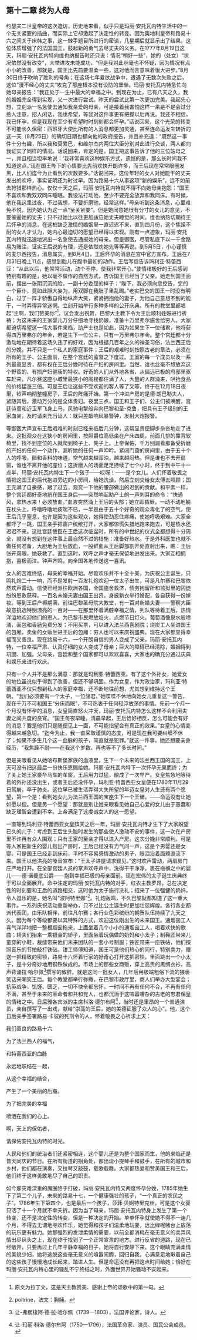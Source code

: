 ## 第十二章 终为人母

约瑟夫二世皇帝的这次造访，历史地来看，似乎只是玛丽·安托瓦内特生活中的一个无关紧要的插曲，而实际上它却激起了决定性的转变。因为奥地利皇帝和路易十六之间关于床帏之事，这一棘手题目所进行的密谈，几星期后就显示出了结果。这位体质增强了的法国国王，鼓起新的勇气去尽丈夫的义务。在1777年8月19日这天，玛丽·安托瓦内特向维也纳报告时还只说：情况“稍好一些”，她的（处女）“状况依然没有改变”，大举进攻未能成功，“但是我对此丝毫也不怀疑，因为情况有点小小的改善，那就是，国王比先前要温柔一些，这对他而言意味着很大进步。”8月30日终于吹响了胜利的号角；在这场七年爱欲战争中，遭遇了无数次失败之后，这位“漫不经心的丈夫”攻克了那座根本没有设防的堡垒。玛丽·安托瓦内特急忙向她母亲报告：“我正处于一生中最大的幸福之中。到现在为止，已有八天之久，我的婚姻完全得到实现，又一次进行尝试。昨天的尝试比第一次更加完美。我起先心想，立刻派一名急使去通知我亲爱的母亲，可是接着我害怕这样一来是不是会过分惹人注意，招人闲话，我也希望，等我对这件事更有把握以后再说。我还不相信，我已怀孕，但是我现在至少有希望时时刻刻都会怀孕。”话说回来，这个光荣的转变不可能长久保密：西班牙大使比所有的人消息都更加灵通，甚至连命运发生转折的这一天（8月25日）的确切日期也都向他的政府报告，并且补充道：“既然这一事件十分有趣，所以我和莫累巴，和维尔杰内两位大臣分别对此进行交谈，两人都向我证实了同样的情况。话说回来，肯定的是，国王把这事告诉了他的三位姑母之一，并且相当坦率地说：‘我非常喜欢这种娱乐方式，遗憾的是，那么长时间我不知道这点。’现在国王陛下的心情要比先前欢快开朗许多，而王后现在常常眼圈发黑，比人们迄今为止看到的次数要多。”话说回来，这位年轻的女人对她能干的丈夫发出的欢呼，事实证明还为时过早。因为路易十六从事这项“新的娱乐”，远不如前去狩猎那样热心。仅仅十天之后，玛丽·安托瓦内特就不得不向她母亲抱怨：“国王不喜欢和我双双同床睡眠。我设法打动他，至少不要完全放弃和我同床。有时候，他在我这里过夜，不过我想，不要折磨他，经常这样。”母亲听到这条消息，心里难免不悦，因为她认为这一点“至关紧要”。但是她同意她很有分寸的女儿的意见，不要催逼她的丈夫；只不过她比以往更加适应她丈夫睡觉的时间。维也纳热切期待王后怀孕的消息，在这桩缺乏激情的婚姻里一直迟迟不来，直到四月份，这个焦躁不耐的女人才认为，她内心最迫切的愿望已经得以实现。刚有一点迹象，玛丽·安托瓦内特就迅速地派出一名急使去通报她的母亲。但是御医，尽管私底下以一千金路易为赌注，证实王后说的有理，还是依然劝她先等等再说。到5月5日，小心谨慎的麦尔西报告，消息属实。到8月4日，王后怀孕的消息在宫中官方宣布。王后在7月31日晚上11点，感觉到胎儿在腹中最初的动作。王后写信告诉玛利亚·特蕾西亚：“从此以后，他常常活动，动个不停，使我非常开心。”使情绪极好的王后感到特别有趣的是，她以毫不做作的自然方式，告诉国王已经当了父亲。她走到国王面前，摆出一张阴沉沉的脸，一副十分委屈的样子：“陛下，我必须向您控告，您的一个臣仆，竟如此胆大妄为，用双脚在我肚子里乱踢。”老实巴交的国王一时没有明白，过了一阵才骄傲自得地纵声大笑，紧紧拥抱他的妻子，为他自己意想不到的能干，一时弄得异常迷惘。立刻开始举行多种多样的公开庆典。所有的教堂里都唱起“主啊，我们赞美你”[^1]，议会发出祝贺，巴黎大主教下令为王后顺利妊娠进行祈祷；为这未来的王家婴儿万分仔细地寻找奶娘，准备十万里弗尔施舍给穷人。大家都迫切希望这一伟大事件来临，助产士也是如此，因为如果生下一位储君，他将获得四万里弗尔的年金，若是生下一位公主，只有一万里弗尔年金。整个宫廷都十分激动地在期待着这场久违了的好戏，因为根据几百年之久的神圣习俗，法兰西王后的分娩，并不只是一个私人的家庭事件；王后的艰难时刻按照古老的章法，必须在所有的王子、公主面前，在整个宫廷的监督之下度过。王室的每一个成员以及一系列最高显贵，都有权在王后分娩时待在产妇的房间里。当然，谁也丝毫不想放弃这个野蛮的、有损产妇健康的特权。好奇的人们从外地各省，从偏远已极的府邸里驱车赶来。凡尔赛这座小城里最狭小的阁楼都住满了人，大量的人群涌来，哄抬食品的价格猛涨三倍。可是王后让这些不受欢迎的客人等了又等，终于在12月18日夜里，铃声响彻整幢房子，王后的阵痛开始。第一个冲进产房的是德·朗巴勒夫人，紧随其后，激动万分的是全体贵妇。夜里三点，国王和王子们、公主们被唤醒，宫廷侍童和近卫军飞身上马，风驰电掣般奔向巴黎和圣-克鲁，把具有王子级别的王家血亲，及时请来充当证人：就只差敲响风暴警钟，发射大炮报警。

等御医大声宣布王后艰难的时刻已经来临后几分钟，这帮显贵便脚步杂沓地走了进来。这批观众在这狭小的房间里，按照爵位高低坐在产床四周，前面几排的靠背软椅里，找不到座位的人就爬到椅子上、凳子上。上帝保佑，千万别漏看那备受折磨的产妇的任何一个动作，漏听她的任何一声呻吟。紧闭门窗的房间里，由于五十个人的呼吸，醋和香料的味道，空气越来越浑浊，越来越闷热。但是谁也不去开扇窗，谁也不离开他的座位；这折磨人的场面足足持续了七个小时，终于到中午十一点半，玛丽·安托瓦内特生下一个孩子——哎呀！——是个女儿。人们怀着敬畏之情把这国王的后代抱进旁边的小房间，给她洗澡，然后立刻交给女太傅去照顾；国王充满了自豪感，跟了过去，观赏一下他的腰部做出的迟到的贡献。和平素一样，整个宫廷都好奇地挤在国王身后——突然响起助产士的一声刺耳的命令：“快通风，拿热水来！必须放血。”血液突然涌上王后的头部；她立即昏厥，一动不动地躺在枕头上，呼噜呼噜地痰喘不已，一半是由于五十个好奇的观众毒化了的空气，使王后几乎窒息，也许是因为这些观众，她得使劲忍住疼痛，使她呼吸艰难。大家全都吓了一跳，国王亲手把窗户统统打开，大家都惊慌失措地跑来跑去，可是热水还迟迟不来。这批宫廷佞臣在王后这次临盆时，所有的中世纪的仪式全都想得十分周全，就没有想到在这件事上最自然不过的措施：准备好热水。于是外科医生也就不做任何准备，大胆地为王后放血，一股鲜血从王后脚部割开处直射出来，瞧：王后张开双眼，她获救了。直到这时，欢呼之声才毫无保留地迸发出来。大家互相拥抱，喜极而泣。钟声齐鸣，向全国各地传送这一喜讯。

女人的苦难终结，母亲的幸福开始。尽管欢乐并不十全十美，为庆祝公主诞生，只鸣礼炮二十一响，而不是发射一百发礼炮欢迎一位太子出生，可是凡尔赛和巴黎依然欢声雷动。信使已经派往欧洲各国，全国施舍救济，债务拘留所和监狱里的囚徒纷纷恩赦获释。一百名未婚夫妻由国王出资，身披新衣举行婚配，各自获得一份嫁妆。等到王后产褥期满，前往巴黎圣母院大教堂，有一百对新婚夫妻——警察大臣故意挑选特别漂亮的一百对——在那里怀着满腔幸福之情，列队等待着王后，热情洋溢地欢迎他们的恩人。为巴黎市民燃放焰火，点燃节日灯火。葡萄酒像泉水般喷涌，面包和香肠免费分发；不用买票，可以进入法兰西喜剧院；烧炭工人坐进国王的包厢，卖鱼的女贩坐进王后的包厢：穷人也可以来庆祝盛典。现在大家都显得幸福而又善良。现在路易十六，一个开朗自信的男人变成了父亲，玛丽·安托瓦内特，一位幸福严肃、认真仔细的女人变成了母亲；巨大的障碍已经清除，婚姻得到巩固、加强。父母亲，宫廷和整个国家都可以欢欢喜喜，大家也的确充分通过庆典和娱乐来进行欢庆。

只有一个人并不是那么满意：那就是玛利亚·特蕾西亚。有了这个外孙女，她爱女的地位虽说似乎得到了改善，但还不够巩固。作为女皇，作为政治家，玛利亚·特蕾西亚不仅只想到私人的家庭幸福，还不断地往前想，尤其想到维持这个王朝。“我们必须要有一个太子，一位储君。”她喋喋不休地向她女儿重复这一警告，现在千万不可和国王“分床而眠”，不可热衷于任何轻浮放荡的事情。先前一个月一个月没有怀孕的消息，女皇简直怒火冲天，玛丽·安托瓦内特怎么这样不会利用夫妻之间共度的良宵。“国王每夜早睡，清晨早起，王后恰好相反，怎么可能会有好的消息？要是他们只是随便见上一面，不可能指望会有真正的效果。”女皇的心情变得越来越急切。“迄今为止，我一直采取谨慎的态度，可是现在我可要纠缠不休了；如果不多生几个这一血脉的孩子，简直就是犯罪。”就这一件事，她还想要亲身经历，“我焦躁不耐——在我这个岁数，再也等不了多长时间。”

但是亲眼看见从她哈布斯堡家族的血液里，生下一个未来的法兰西王国的国王，上天可没有把这最后一份快乐恩赐给她。玛丽·安托瓦内特下一次怀孕无果而终；为了关上她王家豪华马车的车窗，王后用力过猛，酿成了一次早产。女皇焦急地等待着的外孙还没出生，或者王后还没怀孕，玛利亚·特蕾西亚女皇便在1780年11月29日驾崩，卒于肺炎。这位早已被生活弄得大失所望的年迈女皇对人生还有两个愿望，第一个是：看到她女儿为法兰西王国的宝座生下一个王储，——命运没有让她如愿以偿。但是另一个愿望：那就是别让她亲眼看见她自己心爱的女儿由于愚蠢和缺乏理智会遭到不幸。上帝满足了这虔诚女人的这一愿望。

一直等到玛利亚·特蕾西亚女皇殡天之后一年，玛丽·安托瓦内特才生下了大家盼望已久的儿子：考虑到王后生头胎时发生的那些使人激动不安的事件，这一次在产房里不许再有众人围观；只有王家的至亲才得以进入产房。这次分娩非常顺利。可是等人家把新生的婴儿抱出产房时，王后已经没有力气问一声，这是个男婴还是女婴。可是国王已经走到床前，平时不容易感情激动的男子，眼泪沿着面颊直流下来。国王以他洪亮的嗓音宣布：“王太子进屋请求觐见。”这时欢声雷动，两扇房门庄严地打开。在全部宫廷人员的掌声欢呼声中，洗得干干净净，裹在襁褓之中的婴儿——德·诺曼底公爵——抱到幸福已极的母亲面前。现在宏伟的太子诞生庆典终于可以全面展开。命中注定的玛丽·安托瓦内特的对手，红衣主教罗昂，总在决定性的时刻要和王后的道路相交，这时他为太子施行洗礼；招来了一位强健的奶妈，令人逗乐的是，她名叫“波阿特里娜”[^2]。礼炮轰鸣，不久巴黎就都知道了这一重大事件。一系列庆祝活动重新举办，只不过比公主诞生时更加壮丽辉煌。各行各业都派代表团，由乐队相伴，前往凡尔赛；各行业色彩缤纷的朝贺队伍持续了九天之久。因为每个等级都要以其特殊的方式，欢迎这位刚出生的未来国王。通烟囱工人喜气洋洋地把一整根烟囱拖来，上面坐着几个小小的通烟囱工人，唱着欢快的歌曲；轿夫们抬来一乘镀金的轿子，里面坐着玩偶做的奶妈和小太子；制鞋匠带来儿童穿的小鞋，裁缝带来他们未来团队的一套小号制服；铁匠带来一座铁砧，他们按照音乐的节拍敲打铁砧。钳工师傅知道，国王可是他们热心的同行，特别卖力，赠送一把精致的密锁，路易十六怀着行家的好奇心打开这把密锁，里面跳出一个小太子，是十分奇妙地用钢铁做成的。市场上的那些女商贩，穿上高贵的黑绸衣衫，高声背诵拉·哈尔佩[^3]撰写的致辞。就是这同一批女人，几年后用极端粗俗下流的猥亵笑话来嘲笑王后。每个教堂都举行弥撒，在巴黎市政厅里，商人们举办大型宴会；抗英战争，饥馑、匮乏，一切不快全都忘怀。一时间不再有任何不合，不再有任何不满，甚至于未来的革命者和共和党人，也都沉湎于这喧嚣嘈杂的古老的忠君保皇的情绪之中。日后雅各宾派的主席科洛·德尔布阿[^4]，当时还是里昂的一个普通演员，亲自撰写了一出戏，献给“崇高的王后，她的美德征服了众人的心”。他，这个日后亲手签署路易·卡彼的死刑令的人，怀着敬畏之心祈求上天：

我们善良的路易十六

为了法兰西人的福气，

和特蕾西亚的血脉

永远地联结在一起，

从这个幸福的结合，

产生了一个美丽的后裔。

为了把完美的幸福

喷洒在我们的心上。

啊，天上的保佑者，

请保佑安托瓦内特的时光。

人民和他们的统治者们还紧密相连，这个婴儿还是为整个国家而生，他的来临还是普天同庆的节日。在所有街道的拐角处，都出现小提琴手和鼓手，在所有的城市和乡村，他们都在演奏，又拉琴又敲鼓，载歌载舞。大家都热爱和赞美国王和王后，他们终于这样勇敢地尽了自己的职责。

如今那灾难深重的魔圈终于打破，玛丽·安托瓦内特又两度怀孕分娩，1785年她生下了第二个儿子，未来的路易十七，一个健康强壮的孩子，“一个真正的农民之子”。1786年生下第四个，也是最后一个孩子，莎菲·贝婀特里克丝，可是这个女婴只活了十一个月就不幸夭折。因为当了母亲，玛丽·安托瓦内特身上发生了第一个转变，还不是决定性的转变，但是一种决定的开始。单单怀孕就使她不得不一连几个月，不得去无谓地寻欢作乐，她觉得和孩子们温柔地玩耍，远比绿呢赌台上放荡的玩乐更有魅力。她那强烈的发泄柔情的需要，以前全都消耗在毫无意义的卖弄风情出尽风头之上，现在终于找到了一个正常宣泄的地方。进行反省的道路，现在已经敞开，只要再过上几年平静幸福的日子，她将自行安静下来。这个眼睛充满柔情的美貌少妇，她将逃脱这些毫无意义的喧嚣闹腾，回归自我，心满意足地瞅着自己的这些孩子慢慢地成长起来，踏进人生。但是命运没有再把这点时间给她；恰好在玛丽·安托瓦内特心里的骚乱不宁终结之时，外面世界开始骚动不安起来。

[^1]: 原文为拉丁文，这是天主教赞美、感谢上帝的颂歌中的第一句。
[^2]: poitrine，法文：胸脯。
[^3]: 让-弗朗梭阿·德·拉·哈尔佩（1739—1803），法国评论家，诗人。
[^4]: 让-玛丽·科洛·德尔布阿（1750—1796），法国革命家、演员、国民公会成员。
